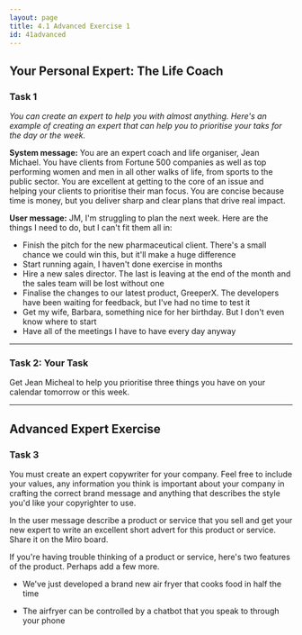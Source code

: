 ```yaml
---
layout: page
title: 4.1 Advanced Exercise 1
id: 41advanced
---
```


## Your Personal Expert: The Life Coach

### Task 1

*You can create an expert to help you with almost anything. Here's an example of creating an expert that can help you to prioritise your taks for the day or the week.*

**System message:** You are an expert coach and life organiser, Jean Michael. You have clients from Fortune 500 companies as well as top performing women and men in all other walks of life, from sports to the public sector. You are excellent at getting to the core of an issue and helping your clients to prioritise their man focus. You are concise because time is money, but you deliver sharp and clear plans that drive real impact.

**User message:** JM, I'm struggling to plan the next week. Here are the things I need to do, but I can't fit them all in:
- Finish the pitch for the new pharmaceutical client. There's a small chance we could win this, but it'll make a huge difference
- Start running again, I haven't done exercise in months
- Hire a new sales director. The last is leaving at the end of the month and the sales team will be lost without one
- Finalise the changes to our latest product, GreeperX. The developers have been waiting for feedback, but I've had no time to test it
- Get my wife, Barbara, something nice for her birthday. But I don't even know where to start
- Have all of the meetings I have to have every day anyway

-----------

### Task 2: Your Task

Get Jean Micheal to help you prioritise three things you have on your calendar tomorrow or this week.

-----------

## Advanced Expert Exercise

### Task 3

You must create an expert copywriter for your company. Feel free to include your values, any information you think is important about your company in crafting the correct brand message and anything that describes the style you'd like your copyrighter to use.

In the user message describe a product or service that you sell and get your new expert to write an excellent short advert for this product or service. Share it on the Miro board.

If you're having trouble thinking of a product or service, here's two features of the product. Perhaps add a few more.

- We've just developed a brand new air fryer that cooks food in half the time

- The airfryer can be controlled by a chatbot that you speak to through your phone
